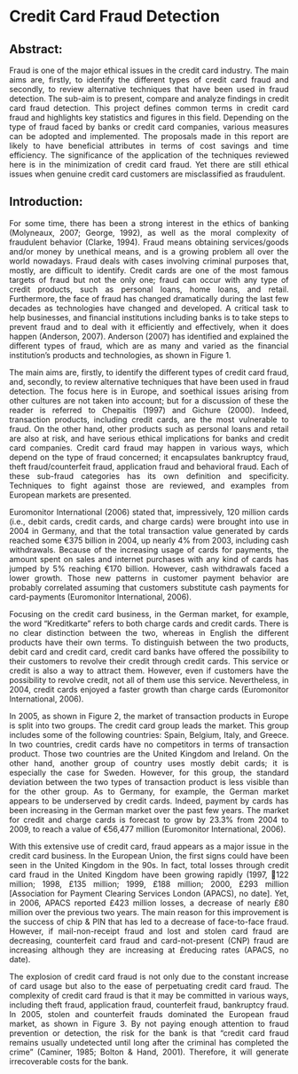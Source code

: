 # Credit Card Fraud Detection

## Abstract:
<p align="justify">Fraud is one of the major ethical issues in the credit card industry. The main aims are, firstly, to identify the different types of credit card fraud and secondly, to review alternative techniques that have been used in fraud detection. The sub-aim is to present, compare and analyze findings in credit card fraud detection. This project defines common terms in credit card fraud and highlights key statistics and figures in this field. Depending on the type of fraud faced by banks or credit card companies, various measures can be adopted and implemented. The proposals made in this report are likely to have beneficial attributes in terms of cost savings and time efficiency. The significance of the application of the techniques reviewed here is in the minimization of credit card fraud. Yet there are still ethical issues when genuine credit card customers are misclassified as fraudulent.</p>

## Introduction:
<p align="justify">For some time, there has been a strong interest in the ethics of banking (Molyneaux, 2007; George, 1992), as well as the moral complexity of fraudulent behavior (Clarke, 1994). Fraud means obtaining services/goods and/or money by unethical means, and is a growing problem all over the world nowadays. Fraud deals with cases involving criminal purposes that, mostly, are difficult to identify. Credit cards are one of the most famous targets of fraud but not the only one; fraud can occur with any type of credit products, such as personal loans, home loans, and retail. Furthermore, the face of fraud has changed dramatically during the last few decades as technologies have changed and developed. A critical task to help businesses, and financial institutions including banks is to take steps to prevent fraud and to deal with it efficiently and effectively, when it does happen (Anderson, 2007).
Anderson (2007) has identified and explained the different types of fraud, which are as many and varied as the financial institution’s products and
technologies, as shown in Figure 1.
</p>

<p align="justify">The main aims are, firstly, to identify the different types of credit card fraud, and, secondly, to review alternative techniques that have been used in fraud detection. The focus here is in Europe, and soethical issues arising from other cultures are not taken into account; but for a discussion of these the reader is referred to Chepaitis (1997) and Gichure (2000). Indeed, transaction products, including credit cards, are the most vulnerable to fraud. On the other hand, other products such as personal loans and retail are also at risk, and have serious ethical implications for banks and credit card companies. Credit card fraud may happen in various ways, which depend on the type of fraud concerned; it encapsulates bankruptcy fraud, theft fraud/counterfeit fraud, application fraud and behavioral fraud. Each of these sub-fraud categories has its own definition and specificity. Techniques to fight against those are reviewed, and examples from European markets are presented.</p>

<p align="justify">Euromonitor International (2006) stated that, impressively, 120 million cards (i.e., debit cards, credit cards, and charge cards) were brought into use in 2004 in Germany, and that the total transaction value generated by cards reached some €375 billion in 2004, up nearly 4% from 2003, including cash withdrawals. Because of the increasing usage of cards for payments, the amount spent on sales and internet purchases with any kind of cards has jumped by 5% reaching €170 billion. However, cash withdrawals faced a lower growth. Those new patterns in customer payment behavior are probably
correlated assuming that customers substitute cash payments for card-payments (Euromonitor International, 2006).
</p>

<p align="justify">Focusing on the credit card business, in the German market, for example, the word “Kreditkarte” refers to both charge cards and credit cards. There is no clear distinction between the two, whereas in English the different products have their own terms. To distinguish between the two products, debit card and credit card, credit card banks have offered the possibility to their customers to revolve their credit through credit cards. This service or credit is also a way to attract them. However, even if customers have the possibility to revolve credit, not all of them use this service. Nevertheless, in 2004, credit cards enjoyed a faster growth than charge cards (Euromonitor International, 2006).</p>

<p align="justify">In 2005, as shown in Figure 2, the market of transaction products in Europe is split into two groups. The credit card group leads the market. This group includes some of the following countries: Spain, Belgium, Italy, and Greece. In two countries, credit cards have no competitors in terms of transaction product. Those two countries are the United Kingdom and Ireland. On the other hand, another group of country uses mostly debit cards; it is especially the case for Sweden. However, for this group, the standard deviation between the two types of transaction product is less visible than for the other group. As to Germany, for example, the German market appears to be underserved by credit cards. Indeed, payment by cards has been increasing in the German market over the past few years. The market for credit and charge cards is forecast to grow by 23.3% from 2004 to 2009, to reach a value of €56,477 million (Euromonitor International, 2006).</p>

<p align="justify">With this extensive use of credit card, fraud appears as a major issue in the credit card business. In the European Union, the first signs could have been seen in the United Kingdom in the 90s. In fact, total losses through credit card fraud in the United Kingdom have been growing rapidly (1997, 􀇧122 million; 1998, £135 million; 1999, £188 million; 2000, £293 million [Association for Payment Clearing Services London (APACS), no date]. Yet, in 2006, APACS reported £423 million losses, a decrease of nearly £80 million over the previous two years. The main reason for this improvement is the success of chip & PIN that has led to a decrease of face-to-face fraud. However, if mail-non-receipt fraud and lost and stolen card fraud are decreasing, counterfeit card fraud and card-not-present (CNP) fraud are increasing although they are increasing at £reducing rates (APACS, no date).</p>

<p align="justify">The explosion of credit card fraud is not only due to the constant increase of card usage but also to the ease of perpetuating credit card fraud. The complexity of credit card fraud is that it may be committed in various ways, including theft fraud, application fraud, counterfeit fraud, bankruptcy fraud. In 2005, stolen and counterfeit frauds dominated the European fraud market, as shown in Figure 3. By not paying enough attention to fraud prevention or detection, the risk for the bank is that “credit card fraud remains usually undetected until long after the criminal has completed the crime” (Caminer, 1985; Bolton & Hand, 2001). Therefore, it will generate irrecoverable costs for the bank.</p>
